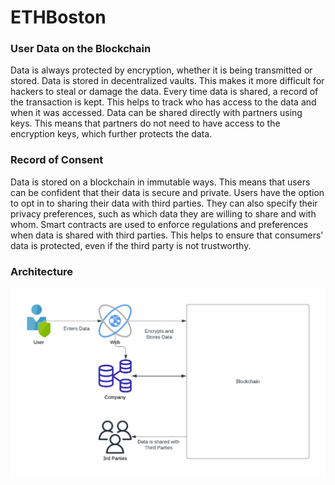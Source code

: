 # ETHBoston

### User Data on the Blockchain

Data is always protected by encryption, whether it is being transmitted or stored.
Data is stored in decentralized vaults. This makes it more difficult for hackers to steal or damage the data.
Every time data is shared, a record of the transaction is kept. This helps to track who has access to the data and when it was accessed.
Data can be shared directly with partners using keys. This means that partners do not need to have access to the encryption keys, which further protects the data.

### Record of Consent

Data is stored on a blockchain in immutable ways. This means that users can be confident that their data is secure and private.
Users have the option to opt in to sharing their data with third parties. They can also specify their privacy preferences, such as which data they are willing to share and with whom.
Smart contracts are used to enforce regulations and preferences when data is shared with third parties. This helps to ensure that consumers' data is protected, even if the third party is not trustworthy.

### Architecture

![alt text](https://github.com/rishiparpyaninortheastern/ETHBoston/blob/main/Account_ownership_flow.png)